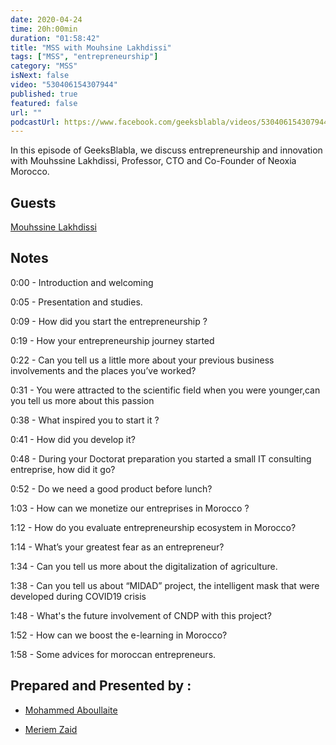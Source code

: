 ```yaml
---
date: 2020-04-24
time: 20h:00min
duration: "01:58:42"
title: "MSS with Mouhsine Lakhdissi"
tags: ["MSS", "entrepreneurship"]
category: "MSS"
isNext: false
video: "530406154307944"
published: true
featured: false
url: ""
podcastUrl: https://www.facebook.com/geeksblabla/videos/530406154307944/
---
```


In this episode of GeeksBlabla, we discuss entrepreneurship and innovation with Mouhssine Lakhdissi, Professor, CTO and Co-Founder of Neoxia Morocco.

## Guests

[Mouhssine Lakhdissi](https://www.facebook.com/mouhsine.lakhdissi)

## Notes

0:00 - Introduction and welcoming

0:05 - Presentation and studies.

0:09 - How did you start the entrepreneurship ?

0:19 - How your entrepreneurship journey started

0:22 - Can you tell us a little more about your previous business involvements and the places you’ve worked?

0:31 - You were attracted to the scientific field when you were younger,can you tell us more about this passion

0:38 - What inspired you to start it ?

0:41 - How did you develop it?

0:48 - During your Doctorat preparation you started a small IT consulting entreprise, how did it go?

0:52 - Do we need a good product before lunch?

1:03 - How can we monetize our entreprises in Morocco ?

1:12 - How do you evaluate entrepreneurship ecosystem in Morocco?

1:14 - What’s your greatest fear as an entrepreneur?

1:34 - Can you tell us more about the digitalization of agriculture.

1:38 - Can you tell us about “MIDAD” project, the intelligent mask that were developed during COVID19 crisis

1:48 - What's the future involvement of CNDP with this project?

1:52 - How can we boost the e-learning in Morocco?

1:58 - Some advices for moroccan entrepreneurs.

## Prepared and Presented by :

- [Mohammed Aboullaite](https://www.facebook.com/aboullaite)

- [Meriem Zaid](https://www.facebook.com/MeriemZaid)
